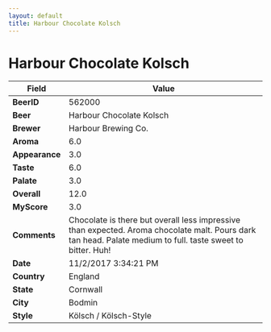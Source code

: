 ```yaml
---
layout: default
title: Harbour Chocolate Kolsch
---
```


# Harbour Chocolate Kolsch

| Field         | Value     |
|---------------|-----------|
| **BeerID** | 562000 |
| **Beer** | Harbour Chocolate Kolsch |
| **Brewer** | Harbour Brewing Co. |
| **Aroma** | 6.0 |
| **Appearance** | 3.0 |
| **Taste** | 6.0 |
| **Palate** | 3.0 |
| **Overall** | 12.0 |
| **MyScore** | 3.0 |
| **Comments** | Chocolate is there but overall less impressive than expected. Aroma chocolate malt. Pours dark tan head. Palate medium to full. taste sweet to bitter. Huh&#033; |
| **Date** | 11/2/2017 3:34:21 PM |
| **Country** | England |
| **State** | Cornwall |
| **City** | Bodmin |
| **Style** | Kölsch / Kölsch-Style |
